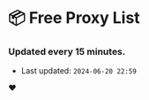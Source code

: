 # :package: Free Proxy List
### Updated every 15 minutes.

- Last updated: `2024-06-20 22:59`

:heart:
